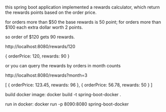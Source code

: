 this spring boot application implemented a rewards calculator, which return the rewards points based on the order price.

for orders more than $50 the base rewards is 50 point;
for orders more than $100 each extra dollar worth 2 points.

so order of $120 gets 90 rewards.

http://localhost:8080/rewards/120

{
	orderPrice: 120,
	rewards: 90
}

or you can query the rewards by orders in month counts

http://localhost:8080/rewards?month=3

[
	{
		orderPrice: 123.45,
		rewards: 96
	},
	{
		orderPrice: 56.78,
		rewards: 50
	}
]

build docker image:
docker build -t spring-boot-docker .

run in docker:
docker run -p 8090:8080 spring-boot-docker
